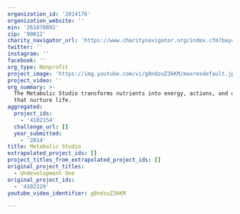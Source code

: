 ```yaml
---
organization_id: '2014176'
organization_website: ''
ein: '261878892'
zip: '90012'
charity_navigator_url: 'https://www.charitynavigator.org/index.cfm?bay=search.profile&ein=261878892'
twitter: ''
instagram: ''
facebook: ''
org_type: Nonprofit
project_image: 'https://img.youtube.com/vi/g8ndzuZ3kKM/maxresdefault.jpg'
project_video: ''
org_summary: >-
  The Metabolic Studio transforms nutrients into energy, actions, and objects
  that nurture life.
aggregated:
  project_ids:
    - '4102154'
  challenge_url: []
  year_submitted:
    - '2014'
title: Metabolic Studio
extrapolated_project_ids: []
project_titles_from_extrapolated_project_ids: []
original_project_titles:
  - Undevelopment One
original_project_ids:
  - '4102229'
youtube_video_identifier: g8ndzuZ3kKM

---
```

